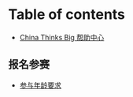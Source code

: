# Table of contents

* [China Thinks Big 帮助中心](README.md)

## 报名参赛

* [参与年龄要求](bao-ming-can-sai/can-yu-nian-ling-yao-qiu.md)


